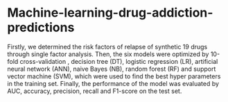 # Machine-learning-drug-addiction-predictions
Firstly, we determined the risk factors of relapse of synthetic 19 drugs through single factor analysis. Then, the six models were optimized by 10-fold cross-validation , decision tree (DT), logistic regression (LR), artificial neural network (ANN), naive Bayes (NB), random forest (RF) and support vector machine (SVM), which were used to find the best hyper parameters in the training set. Finally, the performance of the model was evaluated by AUC,  accuracy, precision, recall and F1-score on the test set.
